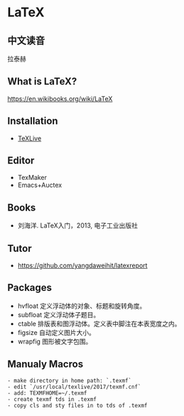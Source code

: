 # LaTeX

## 中文读音
   拉泰赫

## What is LaTeX?
   https://en.wikibooks.org/wiki/LaTeX

## Installation
   - [TeXLive](TexLive.md)

## Editor
   - TexMaker
   - Emacs+Auctex

## Books
   - 刘海洋. LaTeX入门，2013, 电子工业出版社

## Tutor
   - https://github.com/yangdaweihit/latexreport

## Packages

   - hvfloat 定义浮动体的对象、标题和旋转角度。
   - subfloat 定义浮动体子题目。
   - ctable 排版表和图浮动体。定义表中脚注在本表宽度之内。
   - figsize 自动定义图片大小。
   - wrapfig 图形被文字包围。


## Manualy Macros

    - make directory in home path: `.texmf`
    - edit `/usr/local/texlive/2017/texmf.cnf`
    - add: TEXMFHOME=~/.texmf
    - create texmf tds in .texmf
    - copy cls and sty files in to tds of .texmf
